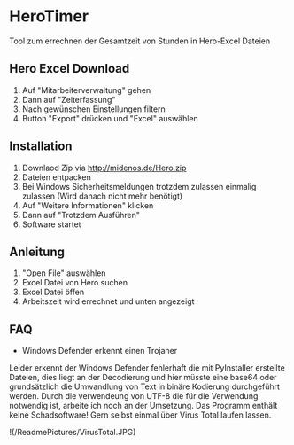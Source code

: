 # HeroTimer

Tool zum errechnen der Gesamtzeit von Stunden in Hero-Excel Dateien
## Hero Excel Download

1. Auf "Mitarbeiterverwaltung" gehen
2. Dann auf "Zeiterfassung"
3. Nach gewünschen Einstellungen filtern
4. Button "Export" drücken und "Excel" auswählen 

## Installation

1. Downlaod Zip via http://midenos.de/Hero.zip
2. Dateien entpacken
3. Bei Windows Sicherheitsmeldungen trotzdem zulassen einmalig zulassen (Wird danach nicht mehr benötigt)
4. Auf "Weitere Informationen" klicken
5. Dann auf "Trotzdem Ausführen"
6. Software startet

## Anleitung

1. "Open File" auswählen
2. Excel Datei von Hero suchen
3. Excel Datei öffen
4. Arbeitszeit wird errechnet und unten angezeigt 

## FAQ

- Windows Defender erkennt einen Trojaner

Leider erkennt der Windows Defender fehlerhaft die mit PyInstaller erstellte Dateien, dies liegt an der Decodierung und hier müsste eine base64 oder grundsätzlich die Umwandlung von Text in binäre Kodierung durchgeführt werden. Durch die verwendeung von UTF-8 die für die Verwendung notwendig ist, arbeite ich noch an der Umsetzung.
Das Programm enthält keine Schadsoftware! Gern selbst einmal über Virus Total laufen lassen.

!(/ReadmePictures/VirusTotal.JPG)

